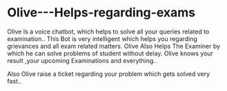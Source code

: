 # Olive---Helps-regarding-exams
Olive Is a voice chatbot, which helps to solve all your queries related to examination..
This Bot is very intelligent which helps you regarding grievances and all exam related matters.
Olive Also Helps The Examiner by which he can solve problems of student without delay.
Olive knows your result ,your upcoming Examinations and everything..

Also Olive raise a ticket regarding your problem which gets solved very fast..
